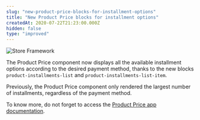 ```yaml
---
slug: "new-product-price-blocks-for-installment-options"
title: "New Product Price blocks for installment options"
createdAt: 2020-07-22T21:23:00.000Z
hidden: false
type: "improved"
---
```


![Store Framework](https://img.shields.io/badge/-Store%20Framework-red)

The Product Price component now displays all the available installment options according to the desired payment method, thanks to the new blocks `product-installments-list` and `product-installments-list-item`.

Previously, the Product Price component only rendered the largest number of installments, regardless of the payment method.

To know more, do not forget to access the [Product Price app documentation](https://vtex.io/docs/components/all/vtex.product-price/).
